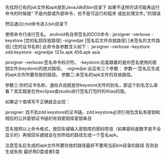 
先找将已有的jsk文件和apk放到JavaJdk的bin目录下 如果不这样的话可能再运行命令的时候报“ 不是内部或外部命令，也不是可运行的程序 或批处理文件。”的错误

  然后通过cmd命令进入bin目录下

使用命令行进行签名。 
android有自带签名的DOS命令 : jarsigner -verbose -keystore [您的私钥存放路径] -signedjar [签名后文件存放路径] [未签名的文件路径] [您的证书名称] 
此命令各参数含义如下： 
jarsigner -verbose -keystore zdd.keystore -signedjar 123x.apk 
456.apk asia

jarsigner -verbose:签名命令标识符。 
-keystore:后面跟着的是你签名使用的密钥文件(keystore)的绝对路径。 
-signedjar:此后有三个参数： 
参数一:签名后生成的apk文件所要存放的路径。 
参数二:未签名的apk文件的存放路径。 

参数三:你的证书名称，通俗点说就是你keystore文件的别名，那这个别名怎么查看？其实就是在你eclipse或studio进行签名打包时的Alias的值。





如果这个值填写不正确就会出现： 

jarsigner: 找不到zdd.keystore的证书链。zdd.keystore必须引用包含私有密钥和相应的公共密钥证书链的有效密钥库密钥条目

签名按照以上命令格式，按回车键输入密钥库的密码短语（如果密码是数字是不会显示的）再按回车键就会在你所给的路径生成一个签名apk。 




注意签名后生成的apk文件所要存放的路径最好不要用当前bin目录的路径 否则会生成失败 最好用D盘或者E盘 
